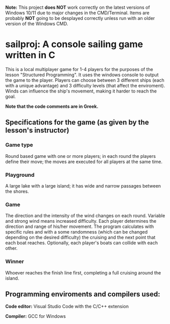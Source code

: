 **Note:** This project **does NOT** work correctly on the latest versions of Windows 10/11 due to major changes in the CMD/Terminal. Items are probably **NOT** going to be desplayed correctly unless run with an older version of the Windows CMD.
# sailproj: A console sailing game written in C

This is a local multiplayer game for 1-4 players for the purposes of the lesson "Structured Programming".
It uses the windows console to output the game to the player.
Players can choose between 3 different ships (each with a unique advantage) and 3 difficulty levels (that affect the enviroment).
Winds can influence the ship's movement, making it harder to reach the goal.

**Note that the code comments are in Greek.**

## Specifications for the game (as given by the lesson's instructor)


### Game type
Round based game with one or more players; in each round the players define their move; the moves are executed for all players at the same time.
### Playground
A large lake with a large island; it has wide and narrow passages between the shores.
### Game
The direction and the intensity of the wind changes on each round. Variable and strong wind means increased difficulty.
Each player determines the direction and range of his/her movement.
The program calculates with specific rules and with a some randomness (which can be changed depending on the desired difficulty) the cruising and the next point that each boat reaches.
Optionally, each player's boats can collide with each other.
### Winner
Whoever reaches the finish line first, completing a full cruising around the island.

## Programming enviroments and compilers used:
**Code editor:** Visual Studio Code with the C/C++ extension

**Compiler:** GCC for Windows
